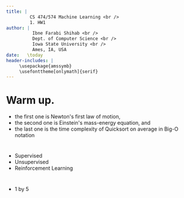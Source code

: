 ```yaml
---
title: | 
         CS 474/574 Machine Learning <br />
         1. HW1
author: |
          Ibne Farabi Shihab <br /> 
          Dept. of Computer Science <br /> 
          Iowa State University <br />
          Ames, IA, USA  
date:   \today
header-includes: |
     \usepackage{amssymb}
     \usefonttheme[onlymath]{serif}
---
```


# Warm up.

- the first one is Newton's first law of motion,
- the second one is Einstein's mass-energy equation, and
- the last one is the time complexity of Quicksort on average in Big-O notation

# 

- Supervised
- Unsupervised
- Reinforcement Learning

# 

- 1 by 5 
 
